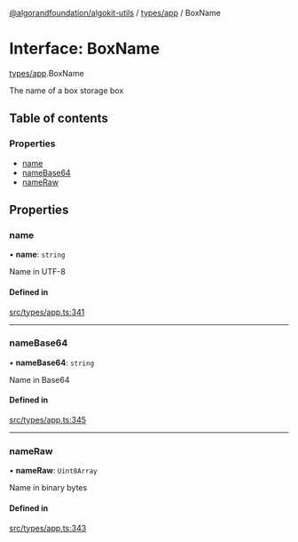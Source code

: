 [@algorandfoundation/algokit-utils](../README.md) / [types/app](../modules/types_app.md) / BoxName

# Interface: BoxName

[types/app](../modules/types_app.md).BoxName

The name of a box storage box

## Table of contents

### Properties

- [name](types_app.BoxName.md#name)
- [nameBase64](types_app.BoxName.md#namebase64)
- [nameRaw](types_app.BoxName.md#nameraw)

## Properties

### name

• **name**: `string`

Name in UTF-8

#### Defined in

[src/types/app.ts:341](https://github.com/joe-p/algokit-utils-ts/blob/main/src/types/app.ts#L341)

___

### nameBase64

• **nameBase64**: `string`

Name in Base64

#### Defined in

[src/types/app.ts:345](https://github.com/joe-p/algokit-utils-ts/blob/main/src/types/app.ts#L345)

___

### nameRaw

• **nameRaw**: `Uint8Array`

Name in binary bytes

#### Defined in

[src/types/app.ts:343](https://github.com/joe-p/algokit-utils-ts/blob/main/src/types/app.ts#L343)
